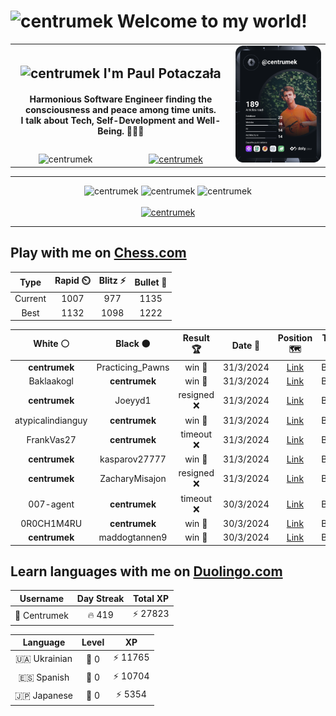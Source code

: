 <h1>
  <img
    src="https://emojis.slackmojis.com/emojis/images/1531849430/4246/blob-sunglasses.gif"
    width="30"
    alt="centrumek"
  />
  Welcome to my world!
</h1>

<table>
  <tbody>
    <tr>
      <td align="center" width="70%" colspan="2">
        <h2>
          <img
            src="https://raw.githubusercontent.com/MartinHeinz/MartinHeinz/master/wave.gif"
            width="30px"
            alt="centrumek"
          />
          I'm Paul Potaczała
        </h2>
        <h4>
          Harmonious Software Engineer finding the consciousness and peace among time units.
          <br/>
          I talk about Tech, Self-Development and Well-Being. 🌿🧘🚀
        </h4>
      </td>
      <td width="30%" rowspan="2">
        <a href="https://app.daily.dev/centrumek">
          <img
            src="./devcard.svg"
            alt="centrumek"
          />
        </a>
      </td>
    </tr>
    <tr align="center">
      <td>
        <img
          src="https://komarev.com/ghpvc/?username=centrumek&label=visitors&color=0e75b6&style=flat"
          alt="centrumek"
        >
      </td>
      <td>
        <a href="https://stackoverflow.com/users/14496012/centrumek">
          <img
            src="https://stackoverflow.com/users/flair/14496012.png?theme=dark"
            alt="centrumek"
          >
        </a>
      </td>
    </tr>
  </tbody>
</table>

---
<div align="center">
  <img 
    src="https://github-readme-stats.vercel.app/api?username=centrumek&show_icons=true&count_private=true&theme=dark&hide_border=true&hide=issues,contribs&bg_color=00000000"
    alt="centrumek"
  />
  <img
    src="https://github-readme-stats.vercel.app/api/top-langs/?username=centrumek&layout=compact&hide_border=true&theme=dark&bg_color=00000000&langs_count=6&exclude_repo=air-statistic-app"
    alt="centrumek"
  />
  <img 
    src="https://github-readme-streak-stats.herokuapp.com?user=centrumek&theme=dark&hide_border=true&background=FFFFFF00"
    alt="centrumek"
  />
  <br/>
  <br/>
  <a href="https://www.buymeacoffee.com/centrumek">
    <img
      src="https://cdn.buymeacoffee.com/buttons/v2/default-orange.png"
      height="50"
      width="210"
      alt="centrumek"
    />
  </a>
</div>

---

## Play with me on [Chess.com](https://www.chess.com/member/centrumek)

<div align="center">
<!--START_SECTION:chessStats-->
<!-- Automatically generated with https://github.com/Balastrong/chess-stats-action -->

| Type | Rapid ⏲️ | Blitz ⚡ | Bullet 🔫 |
|:---:|:---:|:---:|:---:|
| Current | 1007 | 977 | 1135 |
| Best | 1132 | 1098 | 1222 |

| White ⚪ | Black ⚫ | Result 🏆 | Date 📅 | Position 🗺️ | Type 🕕 |
|:---:|:---:|:---:|:---:|:---:|:---:|
| **centrumek** | Practicing_Pawns | win 🥇 | 31/3/2024 | <a href="http://www.ee.unb.ca/cgi-bin/tervo/fen.pl?select=3r3r/1kp2p1p/p1P3p1/K3p1q1/1B2p3/N4b2/PP3P2/4R3 b - -">Link</a> | Bullet |
| Baklaakogl | **centrumek** | win 🥇 | 31/3/2024 | <a href="http://www.ee.unb.ca/cgi-bin/tervo/fen.pl?select=8/2P5/4R3/8/8/KqP2b2/P4k2/8 w - -">Link</a> | Bullet |
| **centrumek** | Joeyyd1 | resigned ❌ | 31/3/2024 | <a href="http://www.ee.unb.ca/cgi-bin/tervo/fen.pl?select=8/p5kp/1p2p1p1/rP4P1/8/4K3/8/8 w - -">Link</a> | Bullet |
| atypicalindianguy | **centrumek** | win 🥇 | 31/3/2024 | <a href="http://www.ee.unb.ca/cgi-bin/tervo/fen.pl?select=5r1r/ppp5/8/3PK2p/7P/kP6/P7/1n4R1 w - -">Link</a> | Bullet |
| FrankVas27 | **centrumek** | timeout ❌ | 31/3/2024 | <a href="http://www.ee.unb.ca/cgi-bin/tervo/fen.pl?select=8/pp6/2p1N3/3p4/1k1P4/1P2K3/P5P1/8 b - -">Link</a> | Bullet |
| **centrumek** | kasparov27777 | win 🥇 | 31/3/2024 | <a href="http://www.ee.unb.ca/cgi-bin/tervo/fen.pl?select=4k3/1R1p1p2/2p3p1/1n1pP3/r1bP1P2/p1P5/3B1K1P/R7 b - -">Link</a> | Bullet |
| **centrumek** | ZacharyMisajon | resigned ❌ | 31/3/2024 | <a href="http://www.ee.unb.ca/cgi-bin/tervo/fen.pl?select=r3k2r/pp3ppp/1qbPp3/8/5P2/2P2KP1/P6P/R6R w kq -">Link</a> | Bullet |
| 007-agent | **centrumek** | timeout ❌ | 30/3/2024 | <a href="http://www.ee.unb.ca/cgi-bin/tervo/fen.pl?select=1r2k3/R7/8/5p1R/2p3pP/4P1P1/2P2P2/6K1 b - -">Link</a> | Bullet |
| 0R0CH1M4RU | **centrumek** | win 🥇 | 30/3/2024 | <a href="http://www.ee.unb.ca/cgi-bin/tervo/fen.pl?select=8/3p3k/ppp5/1b4p1/1P1P4/2P4P/P2R1PPK/8 w - -">Link</a> | Bullet |
| **centrumek** | maddogtannen9 | win 🥇 | 30/3/2024 | <a href="http://www.ee.unb.ca/cgi-bin/tervo/fen.pl?select=8/p6R/2k3Kp/8/P7/8/1r6/8 b - a3">Link</a> | Bullet |

<!--END_SECTION:chessStats-->
</div>

## Learn languages with me on [Duolingo.com](https://www.duolingo.com/profile/Centrumek)

<div align="center">
<!--START_SECTION:duolingoStats-->
<!-- Automatically generated with https://github.com/centrumek/duolingo-readme-stats-->

| Username | Day Streak | Total XP |
|:---:|:---:|:---:|
| 👤 Centrumek | 🔥 419 | ⚡ 27823 |

| Language | Level | XP |
|:---:|:---:|:---:|
| 🇺🇦 Ukrainian | 👑 0 | ⚡ 11765 |
| 🇪🇸 Spanish | 👑 0 | ⚡ 10704 |
| 🇯🇵 Japanese | 👑 0 | ⚡ 5354 |

<!--END_SECTION:duolingoStats-->
</div>
<!--
**centrumek/centrumek** is a ✨ _special_ ✨ repository because its `README.md` (this file) appears on your GitHub profile.

Here are some ideas to get you started:

- 🔭 I’m currently working on ...
- 🌱 I’m currently learning ...
- 👯 I’m looking to collaborate on ...
- 🤔 I’m looking for help with ...
- 💬 Ask me about ...
- 📫 How to reach me: ...
- 😄 Pronouns: ...
- ⚡ Fun fact: ...
-->
